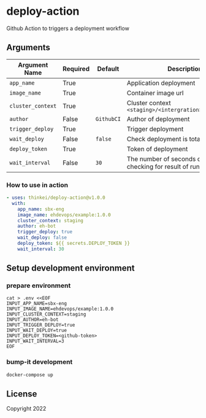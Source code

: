 # deploy-action
Github Action to triggers a deployment workflow

## Arguments

| Argument Name            | Required   | Default     | Description           |
| ---------------------    | ---------- | ----------- | --------------------- |
| `app_name` | True|  | Application deployment|
| `image_name`| True| | Container image url |
| `cluster_context`| True |  | Cluster context `<staging>/<intergration>/<production>` |
| `author` | False | `GithubCI`| Author of deployment |
| `trigger_deploy` | True |  | Trigger deployment |
| `wait_deploy` | False | `false` | Check deployment is totally rolled out |
| `deploy_token` | True | | Token of deployment |
| `wait_interval` | False | `30` | The number of seconds delay between checking for result of run.|


### How to use in action

```yaml
- uses: thinkei/deploy-action@v1.0.0
  with:
    app_name: sbx-eng
    image_name: ehdevops/example:1.0.0
    cluster_context: staging
    author: eh-bot
    trigger_deploy: true
    wait_deploy: false
    deploy_token: ${{ secrets.DEPLOY_TOKEN }}
    wait_interval: 30
```


## Setup development environment
### prepare environment
```
cat > .env <<EOF
INPUT_APP_NAME=sbx-eng
INPUT_IMAGE_NAME=ehdevops/example:1.0.0
INPUT_CLUSTER_CONTEXT=staging
INPUT_AUTHOR=eh-bot
INPUT_TRIGGER_DEPLOY=true
INPUT_WAIT_DEPLOY=true
INPUT_DEPLOY_TOKEN=<github-token>
INPUT_WAIT_INTERVAL=3
EOF
```
### bump-it development
```sh
docker-compose up
```

## License
Copyright 2022

